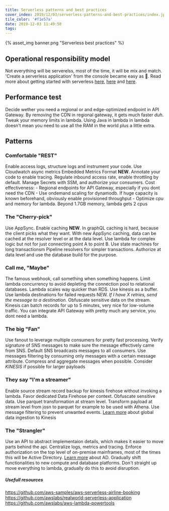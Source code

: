 ```yaml
---
title: Serverless patterns and best practices
cover_index: 2019/12/03/serverless-patterns-and-best-practices/index.jpg
tile_color: '#f1e57a'
date: 2019-12-03 11:49:50
tags:
---
```

{% asset_img banner.png "Serverless best practices" %}

## Operational responsibility model
Not everything will be serverelss, most of the time, it will be mix and match. 'Create a serverless application' from the console became easy as 🥧.
Read more about getting started with serverless [here](https://aws.amazon.com/quickstart/architecture/serverless-cicd-for-enterprise/), [here](https://www.jeremydaly.com/serverless-microservice-patterns-for-aws/) and [here](https://github.com/alexcasalboni/aws-lambda-power-tuning).

## Performance test
Decide wether you need a regional or and edge-optimized endpoint in API Gateway. By removing the CDN in regional gateway, it gets much faster *duh*. Tweak your memory limits in lambda. Using Java in lambda in lambda doesn't mean you need to use all the RAM in the world plus a little extra.

## Patterns
### Comfortable "REST"
Enable access logs, structure logs and instrument your code. Use Cloudwatch async metrics Embedded Metrics Format **NEW**. Annotate your code to enable tracing. Regulate inbound access rate, enable throttling by default. Manage Secrets with SSM, and authorize your consumers.
Cost effectiveness:
    - Regional endpoints for API Gateway, especially if you dont need the CDN
    - Use ondemand scaling for dynamodb. If huge capacity is known beforehand, obviously enable provisioned throughput
    - Optimize cpu and memory for lambda. Beyond 1.7GB memory, lambda gets 2 cpus

### The "Cherry-pick"
Use AppSync. Enable caching **NEW**. In graphQL caching is hard, because the client picks what they want. With new AppSync caching, data can be cached at the resolver level or at the data level. Use lambda for complex logic but not for just connecting point A to point B. Use state machines for long transactionsm Pipeline resolvers for simpler transactions. Authorize at data level and use the database build for the purpose.

### Call me, "Maybe"
The famous webhook, call something when something happens. Limit lambda concurrency to avoid depleting the connection pool to relational databases. Lambda scales way quicker than RDS. Use kinesis as a buffer. Use lambda destinations for failed requests NEW. *If I have X retries, send the message to a destination.* Obfuscate sensitive data on the stream. Kinesis can batch records for up to 5 minutes, very nice for low-volume traffic. You can integrate API Gateway with pretty much any service, you dont need a lambda.

### The big "Fan"
Use fanout to leverage multiple consumers for pretty fast processing. Verify signature of SNS messages to make sure the message effectively came from SNS. Default SNS broadcasts messages to all consumers. Use messages filtering by consuming only messages with a certain message attribute. Compress and aggregate messages when possible. Consider *KINESIS* if possible for larger payloads

### They say "I'm a streamer"
Enable source stream record backup for kinesis firehose without invoking a lambda. Favor dedicated Data Firehose per context. Obfuscate sensitive data. Use parquet transformation at stream level. Transform payload at stream level from josn to parquet for example to be used with Athena. Use message filtering to prevent unwanted events. 
[Learn more](https://aws.amazon.com/blogs/networking-and-content-delivery/global-data-ingestion-with-amazon-cloudfront-and-lambdaedge/) about global data ingestion to Kinesis

### The "Strangler"
Use an API to abstract implementaion details, which makes it easier to move parts behind the api. Centralize logs, metrics and tracing. Enforce authorization on the top level of on-premise mainframes, most of the times this will be Active Directory. [Learn more](https://www.ad.nl/) about AD. Gradually shift functionalities to new compute and database platforms. Don't straight up move everything to lambda, gradually do this to avoid disruption. 

##### Usefull resources
https://github.com/aws-samples/aws-serverless-airline-booking
https://github.com/awslabs/realworld-serverless-application
https://github.com/awslabs/aws-lambda-powertools